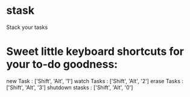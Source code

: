 stask
=====
Stack your tasks

Sweet little keyboard shortcuts for your to-do goodness:
========================================================
new Task        :       ['Shift', 'Alt', '1']
watch Tasks     :       ['Shift', 'Alt', '2']
erase Tasks     :       ['Shift', 'Alt', '3']
shutdown stasks :       ['Shift', 'Alt', '0']